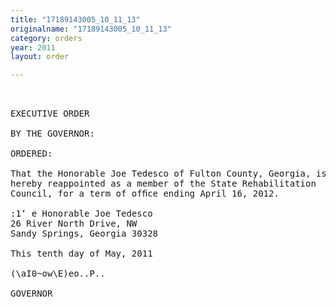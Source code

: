 ```yaml
---
title: "17189143005_10_11_13"
originalname: "17189143005_10_11_13"
category: orders
year: 2011
layout: order

---
```

<pre>
 

EXECUTIVE ORDER

BY THE GOVERNOR:

ORDERED:

That the Honorable Joe Tedesco of Fulton County, Georgia, is
hereby reappointed as a member of the State Rehabilitation
Council, for a term of ofﬁce ending April 16, 2012.

:1‘ e Honorable Joe Tedesco
26 River North Drive, NW
Sandy Springs, Georgia 30328

This tenth day of May, 2011

(\aI0~ow\E)eo..P..

GOVERNOR

</pre>
